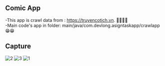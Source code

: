 ## Comic App
 -This app is crawl data from : https://truyencotich.vn. 📖📖📕📕 <br/>
 -Main code's app in folder: main/java/com.devlong.asigntaskapp/crawlapp 😁😁
## Capture
![2](https://user-images.githubusercontent.com/61280727/113742889-46147380-972d-11eb-8432-2e45089adf0f.jpg)
![3](https://user-images.githubusercontent.com/61280727/113742891-47de3700-972d-11eb-96bb-6d3659040c2b.jpg)
![1](https://user-images.githubusercontent.com/61280727/113742899-49a7fa80-972d-11eb-8dab-c611f050ac6b.jpg)
